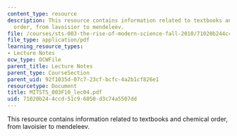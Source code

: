 ```yaml
---
content_type: resource
description: This resource contains information related to textbooks and chemical
  order, from lavoisier to mendeleev.
file: /courses/sts-003-the-rise-of-modern-science-fall-2010/71020b244ccd51c96050d3c74a5507dd_MITSTS_003F10_lec04.pdf
file_type: application/pdf
learning_resource_types:
- Lecture Notes
ocw_type: OCWFile
parent_title: Lecture Notes
parent_type: CourseSection
parent_uid: 92f1035d-07c7-23cf-bcfc-4a2b1cf826e1
resourcetype: Document
title: MITSTS_003F10_lec04.pdf
uid: 71020b24-4ccd-51c9-6050-d3c74a5507dd
---
```

This resource contains information related to textbooks and chemical order, from lavoisier to mendeleev.

